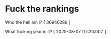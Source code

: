 # Fuck the rankings

Who the hell am I?
{ 36946289 }

What fucking year is it?
[ 2025-08-07T17:20:00Z ]
